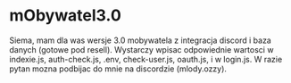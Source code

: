 # mObywatel3.0
Siema, mam dla was wersje 3.0 mobywatela z integracja discord i baza danych (gotowe pod resell). Wystarczy wpisac odpowiednie wartosci w indexie.js, auth-check.js, .env, check-user.js, oauth.js, i w login.js. W razie pytan mozna podbijac do mnie na discordzie (mlody.ozzy). 

